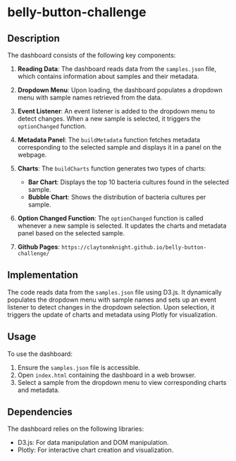 # belly-button-challenge

## Description

The dashboard consists of the following key components:

1. **Reading Data**: The dashboard reads data from the `samples.json` file, which contains information about samples and their metadata.

2. **Dropdown Menu**: Upon loading, the dashboard populates a dropdown menu with sample names retrieved from the data.

3. **Event Listener**: An event listener is added to the dropdown menu to detect changes. When a new sample is selected, it triggers the `optionChanged` function.

4. **Metadata Panel**: The `buildMetadata` function fetches metadata corresponding to the selected sample and displays it in a panel on the webpage.

5. **Charts**: The `buildCharts` function generates two types of charts:
    - **Bar Chart**: Displays the top 10 bacteria cultures found in the selected sample.
    - **Bubble Chart**: Shows the distribution of bacteria cultures per sample.

6. **Option Changed Function**: The `optionChanged` function is called whenever a new sample is selected. It updates the charts and metadata panel based on the selected sample.
   
7. **Github Pages**: `https://claytonmknight.github.io/belly-button-challenge/` 

## Implementation

The code reads data from the `samples.json` file using D3.js. It dynamically populates the dropdown menu with sample names and sets up an event listener to detect changes in the dropdown selection. Upon selection, it triggers the update of charts and metadata using Plotly for visualization.

## Usage

To use the dashboard:
1. Ensure the `samples.json` file is accessible.
2. Open `index.html` containing the dashboard in a web browser.
3. Select a sample from the dropdown menu to view corresponding charts and metadata.

## Dependencies

The dashboard relies on the following libraries:
- D3.js: For data manipulation and DOM manipulation.
- Plotly: For interactive chart creation and visualization.
